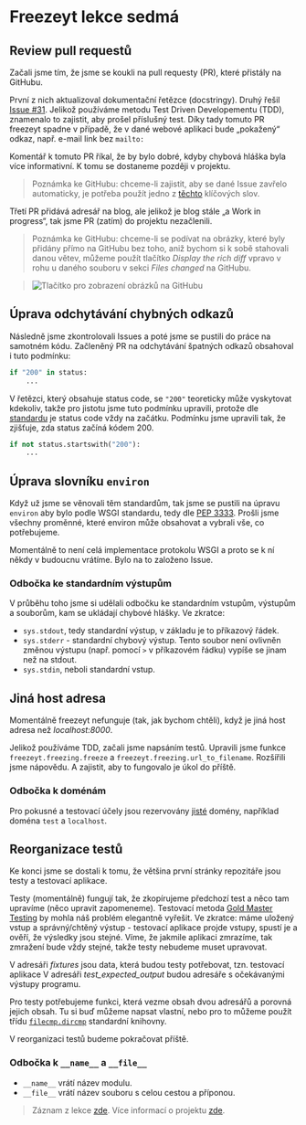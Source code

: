 # Freezeyt lekce sedmá


## Review pull requestů
Začali jsme tím, že jsme se koukli na pull requesty (PR),
které přistály na GitHubu.

První z nich aktualizoval dokumentační řetězce (docstringy).
Druhý řešil [Issue #31](https://github.com/encukou/freezeyt/issues/31).
Jelikož používáme metodu Test Driven Developementu (TDD),
znamenalo to zajistit, aby prošel příslušný test.
Díky tady tomuto PR freezeyt spadne v případě, že v dané webové aplikaci
bude „pokažený“ odkaz, např. e-mail link bez `mailto:`

Komentář k tomuto PR říkal, že by bylo dobré, kdyby chybová hláška
byla více informativní. K tomu se dostaneme později v projektu.

> Poznámka ke GitHubu: chceme-li zajistit, aby se dané Issue zavřelo
automaticky, je potřeba použít jedno
z [těchto](https://docs.github.com/en/github/managing-your-work-on-github/linking-a-pull-request-to-an-issue#linking-a-pull-request-to-an-issue-using-a-keyword)
klíčových slov.

Třetí PR přidává adresář na blog, ale jelikož je blog stále „a Work in progress“,
tak jsme PR (zatím) do projektu nezačlenili.

> Poznámka ke GitHubu: chceme-li se podívat na obrázky, které byly přidány přímo
na GitHubu bez toho, aniž bychom si k sobě stahovali danou větev, můžeme použít
tlačítko *Display the rich diff* vpravo v rohu u daného souboru v sekci *Files changed* na GitHubu.

> ![Tlačítko pro zobrazení obrázků na GitHubu](images/rich_diff.png)


## Úprava odchytávání chybných odkazů
Následně jsme zkontrolovali Issues a poté jsme se pustili do práce na samotném kódu.
Začleněný PR na odchytávání špatných odkazů obsahoval i tuto podmínku:

```python
if "200" in status:
    ...
```
V řetězci, který obsahuje status code, se `"200"` teoreticky může vyskytovat kdekoliv,
takže pro jistotu jsme tuto podmínku upravili, protože dle [standardu](https://tools.ietf.org/html/rfc7231)
je status code vždy na začátku. Podmínku jsme upravili tak, že zjišťuje, zda status začíná kódem 200.

```python
if not status.startswith("200"):
    ...
```


## Úprava slovníku `environ`
Když už jsme se věnovali těm standardům, tak jsme se pustili na úpravu `environ`
aby bylo podle WSGI standardu, tedy dle [PEP 3333](https://www.python.org/dev/peps/pep-3333/#environ-variables).
Prošli jsme všechny proměnné, které environ může obsahovat a vybrali vše, co potřebujeme.

Momentálně to není celá implementace protokolu WSGI a proto se k ní někdy v budoucnu vrátíme.
Bylo na to založeno Issue.


### Odbočka ke standardním výstupům
V průběhu toho jsme si udělali odbočku ke standardním vstupům, výstupům a souborům,
kam se ukládají chybové hlášky. Ve zkratce:

* `sys.stdout`, tedy standardní výstup, v základu je to příkazový řádek.
* `sys.stderr` - standardní chybový výstup. Tento soubor není ovlivněn změnou výstupu
(např. pomocí `>` v příkazovém řádku) vypíše se jinam než na stdout.
* `sys.stdin`, neboli standardní vstup.


## Jiná host adresa
Momentálně freezeyt nefunguje (tak, jak bychom chtěli), když je jiná host adresa než *localhost:8000*.

Jelikož používáme TDD, začali jsme napsáním testů. Upravili jsme funkce
`freezeyt.freezing.freeze` a `freezeyt.freezing.url_to_filename`.
Rozšířili jsme nápovědu. A zajistit, aby to fungovalo je úkol do příště.

### Odbočka k doménám
Pro pokusné a testovací účely jsou rezervovány [jisté](https://tools.ietf.org/html/rfc2606)
domény, například doména `test` a `localhost`.


## Reorganizace testů
Ke konci jsme se dostali k tomu, že většina první stránky repozitáře jsou
testy a testovací aplikace.

Testy (momentálně) fungují tak, že zkopírujeme předchozí test a něco tam upravíme
(něco upravit zapomeneme).
Testovací metoda [Gold Master Testing](https://codeclimate.com/blog/gold-master-testing/)
by mohla náš problém elegantně vyřešit. Ve zkratce: máme uložený vstup
a správný/chtěný výstup - testovací aplikace projde vstupy, spustí je a ověří,
že výsledky jsou stejné.
Víme, že jakmile aplikaci zmrazíme, tak zmražení bude vždy stejné, takže testy
nebudeme muset upravovat.

V adresáři *fixtures* jsou data, která budou testy potřebovat,
tzn. testovací aplikace V adresáři *test_expected_output* budou adresáře
s očekávanými výstupy programu.

Pro testy potřebujeme funkci, která vezme obsah dvou adresářů a porovná jejich obsah.
Tu si buď můžeme napsat vlastní, nebo pro to můžeme použít třídu
[`filecmp.dircmp`](https://docs.python.org/3/library/filecmp.html#the-dircmp-class)
standardní knihovny.

V reorganizaci testů budeme pokračovat příště.

### Odbočka k `__name__` a `__file__`
* `__name__` vrátí název modulu.
* `__file__` vrátí název souboru s celou cestou a příponou.

> Záznam z lekce [zde](https://youtu.be/DzpNvEarVAE).
Více informací o projektu [zde](https://tinyurl.com/freezeyt).
